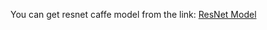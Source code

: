 You can get resnet caffe model from the link:
[ResNet Model](https://github.com/KaimingHe/deep-residual-networks)